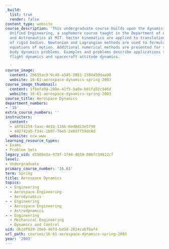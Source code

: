 ```yaml
---
_build:
  list: true
  render: false
content_type: website
course_description: 'This undergraduate course builds upon the dynamics content of
  Unified Engineering, a sophomore course taught in the Department of Aeronautics
  and Astronautics at MIT. Vector kinematics are applied to translation and rotation
  of rigid bodies. Newtonian and Lagrangian methods are used to formulate and solve
  equations of motion. Additional numerical methods are presented for solving rigid
  body dynamics problems. Examples and problems describe applications to aircraft
  flight dynamics and spacecraft attitude dynamics.

  '
course_image:
  content: 2b635ac9-9c48-a545-3881-238d450daa98
  website: 16-61-aerospace-dynamics-spring-2003
course_image_thumbnail:
  content: 1f8efa98-299e-41f5-9a8a-b01fa92c946d
  website: 16-61-aerospace-dynamics-spring-2003
course_title: Aerospace Dynamics
department_numbers:
- '16'
extra_course_numbers: ''
instructors:
  content:
  - a8f81254-5aac-4e1b-116b-6ed8d13e5f90
  - 442742a5-f34c-1b97-76e5-2e8d7f59dc8d
  website: ocw-www
learning_resource_types:
- Exams
- Problem Sets
legacy_uid: d1508e5a-978f-1f44-4659-086fc34812cf
level:
- Undergraduate
primary_course_number: '16.61'
term: Spring
title: Aerospace Dynamics
topics:
- - Engineering
  - Aerospace Engineering
  - Aerodynamics
- - Engineering
  - Aerospace Engineering
  - Astrodynamics
- - Engineering
  - Mechanical Engineering
  - Dynamics and Control
uid: db2df929-20e0-46fd-bd5d-2824cabfbaf4
url_path: courses/16-61-aerospace-dynamics-spring-2003
year: '2003'
---
```

